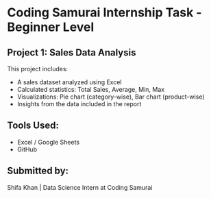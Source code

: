 # Coding Samurai Internship Task - Beginner Level

## Project 1: Sales Data Analysis

This project includes:
- A sales dataset analyzed using Excel
- Calculated statistics: Total Sales, Average, Min, Max
- Visualizations: Pie chart (category-wise), Bar chart (product-wise)
- Insights from the data included in the report

## Tools Used:
- Excel / Google Sheets
- GitHub

## Submitted by:
Shifa Khan | Data Science Intern at Coding Samurai
